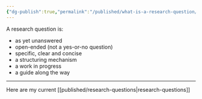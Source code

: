 ```yaml
---
{"dg-publish":true,"permalink":"/published/what-is-a-research-question/","dgPassFrontmatter":true,"noteIcon":""}
---
```


A research question is:
- as yet unanswered
- open-ended (not a yes-or-no question)
- specific, clear and concise 
- a structuring mechanism
- a work in progress 
- a guide along the way 

---

Here are my current [[published/research-questions\|research-questions]]